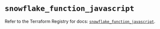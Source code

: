 # `snowflake_function_javascript`

Refer to the Terraform Registry for docs: [`snowflake_function_javascript`](https://registry.terraform.io/providers/snowflake-labs/snowflake/0.100.0/docs/resources/function_javascript).
